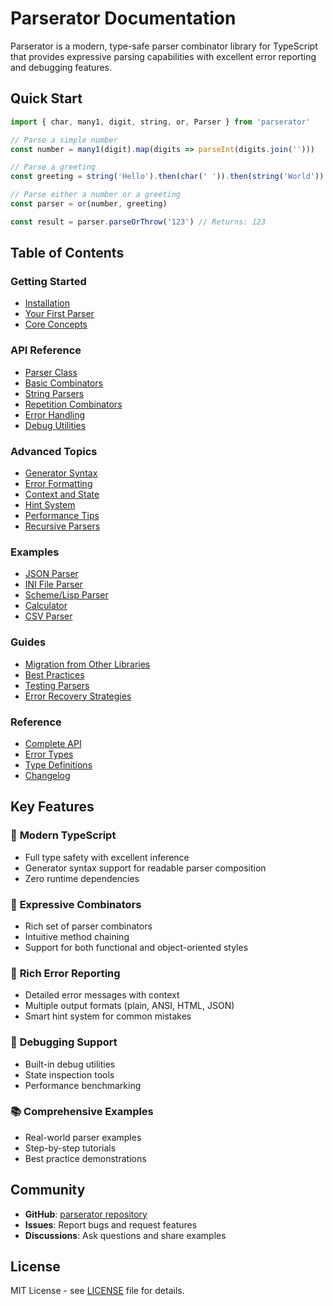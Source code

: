 # Parserator Documentation

Parserator is a modern, type-safe parser combinator library for TypeScript that provides expressive parsing capabilities with excellent error reporting and debugging features.

## Quick Start

```typescript
import { char, many1, digit, string, or, Parser } from 'parserator'

// Parse a simple number
const number = many1(digit).map(digits => parseInt(digits.join('')))

// Parse a greeting
const greeting = string('Hello').then(char(' ')).then(string('World'))

// Parse either a number or a greeting
const parser = or(number, greeting)

const result = parser.parseOrThrow('123') // Returns: 123
```

## Table of Contents

### Getting Started
- [Installation](./getting-started/installation.md)
- [Your First Parser](./getting-started/first-parser.md)
- [Core Concepts](./getting-started/core-concepts.md)

### API Reference
- [Parser Class](./api/parser.md)
- [Basic Combinators](./api/combinators.md)
- [String Parsers](./api/string-parsers.md)
- [Repetition Combinators](./api/repetition.md)
- [Error Handling](./api/error-handling.md)
- [Debug Utilities](./api/debug.md)

### Advanced Topics
- [Generator Syntax](./advanced/generator-syntax.md)
- [Error Formatting](./advanced/error-formatting.md)
- [Context and State](./advanced/context-state.md)
- [Hint System](./advanced/hints.md)
- [Performance Tips](./advanced/performance.md)
- [Recursive Parsers](./advanced/recursive-parsers.md)

### Examples
- [JSON Parser](./examples/json-parser.md)
- [INI File Parser](./examples/ini-parser.md)
- [Scheme/Lisp Parser](./examples/scheme-parser.md)
- [Calculator](./examples/calculator.md)
- [CSV Parser](./examples/csv-parser.md)

### Guides
- [Migration from Other Libraries](./guides/migration.md)
- [Best Practices](./guides/best-practices.md)
- [Testing Parsers](./guides/testing.md)
- [Error Recovery Strategies](./guides/error-recovery.md)

### Reference
- [Complete API](./reference/api.md)
- [Error Types](./reference/errors.md)
- [Type Definitions](./reference/types.md)
- [Changelog](./reference/changelog.md)

## Key Features

### 🔧 **Modern TypeScript**
- Full type safety with excellent inference
- Generator syntax support for readable parser composition
- Zero runtime dependencies

### 🎯 **Expressive Combinators**
- Rich set of parser combinators
- Intuitive method chaining
- Support for both functional and object-oriented styles

### 🚨 **Rich Error Reporting**
- Detailed error messages with context
- Multiple output formats (plain, ANSI, HTML, JSON)
- Smart hint system for common mistakes

### 🐛 **Debugging Support**
- Built-in debug utilities
- State inspection tools
- Performance benchmarking

### 📚 **Comprehensive Examples**
- Real-world parser examples
- Step-by-step tutorials
- Best practice demonstrations

## Community

- **GitHub**: [parserator repository](https://github.com/your-org/parserator)
- **Issues**: Report bugs and request features
- **Discussions**: Ask questions and share examples

## License

MIT License - see [LICENSE](../LICENSE) file for details.